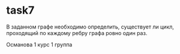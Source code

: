 # task7

В заданном графе необходимо определить, существует ли цикл, проходящий по каждому ребру графа ровно один раз.

Османова 1 курс 1 группа
